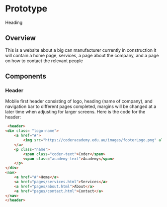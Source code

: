 # Prototype
Heading

## Overview
This is a website about a big can manufacturer currently in construction it will contain a home page, services, a page about the company, and a page on how to contact the relevant people
## Components

### Header
Mobile first header consisting of logo, heading (name of company), and navigation bar to different pages completed, margins will be changed at a later time when adjusting for larger screens. Here is the code for the header:
```html
 <header>
<div class= "logo-name">
    <a href="#">
        <img src="https://coderacademy.edu.au/images/footerLogo.png" alt="CA">
    </a>
    <p class="name"> 
        <span class="coder-text">Coder</span>
        <span class="academy-text">Academy</span>    
    </p>
</div>
<nav>
    <a href="#">Home</a>
    <a href="pages/services.html">Services</a>
    <a href="pages/about.html">About</a>
    <a href="pages/contact.html">Contact</a>
</nav>
</header> 
```
